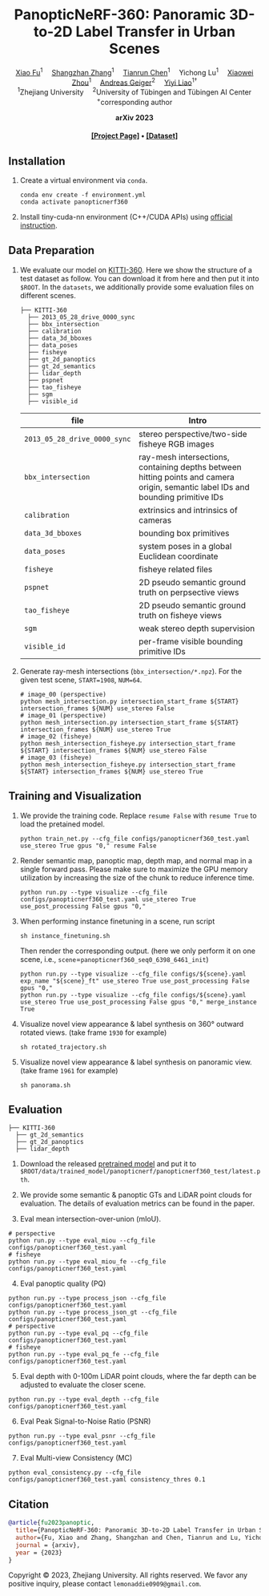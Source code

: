 <div align="center">

<h1>PanopticNeRF-360: Panoramic 3D-to-2D Label Transfer in Urban Scenes</h1>

<div>
    <a href='https://fuxiao0719.github.io/' target='_blank'>Xiao Fu</a><sup>1</sup>&emsp;
    <a href="https://zhanghe3z.github.io/" target="_blank">Shangzhan Zhang</a><sup>1</sup>&emsp;
    <a href="https://tianrun-chen.github.io/" target="_blank">Tianrun Chen</a><sup>1</sup>&emsp;
    Yichong Lu<sup>1</sup>&emsp;
    <a href='https://xzhou.me/' target='_blank'>Xiaowei Zhou</a><sup>1</sup>&emsp;
    <a href='http://www.cvlibs.net/' target='_blank'>Andreas Geiger</a><sup>2</sup>&emsp;
    <a href='https://yiyiliao.github.io/' target='_blank'>Yiyi Liao</a><sup>1†</sup>
</div>
<div>
    <sup>1</sup>Zhejiang University&emsp;
    <sup>2</sup>University of Tübingen and Tübingen AI Center
</div>
<div>
    <sup>+</sup>corresponding author
</div>

<strong>arXiv 2023 </strong>

<h4 align="center">
  <a href="https://fuxiao0719.github.io/projects/panopticnerf360/" target='_blank'>[Project Page]</a> •
  <a href="http://www.cvlibs.net/datasets/kitti-360/" target='_blank'>[Dataset]</a>
</h4>

</div>

## Installation
1. Create a virtual environment via `conda`. 
    ```
    conda env create -f environment.yml
    conda activate panopticnerf360
    ```
2. Install tiny-cuda-nn environment (C++/CUDA APIs) using [official instruction](https://github.com/NVlabs/tiny-cuda-nn).

## Data Preparation
1. We evaluate our model on [KITTI-360](http://www.cvlibs.net/datasets/kitti-360/). Here we show the structure of a test dataset as follow. You can download it from here and then put it into `$ROOT`. In the `datasets`, we additionally provide some evaluation files on different scenes.
    ```
    ├── KITTI-360
      ├── 2013_05_28_drive_0000_sync
      ├── bbx_intersection
      ├── calibration
      ├── data_3d_bboxes
      ├── data_poses
      ├── fisheye
      ├── gt_2d_panoptics
      ├── gt_2d_semantics
      ├── lidar_depth
      ├── pspnet
      ├── tao_fisheye
      ├── sgm
      ├── visible_id
    ```

    | file | Intro |
    | ------ | ------ |
    | `2013_05_28_drive_0000_sync` | stereo perspective/two-side fisheye RGB images |
    | `bbx_intersection` | ray-mesh intersections, containing depths between hitting points and camera origin, semantic label IDs and bounding primitive IDs|
    | `calibration` | extrinsics and intrinsics of cameras |
    | `data_3d_bboxes` | bounding box primitives |
    | `data_poses` | system poses in a global Euclidean coordinate |
    | `fisheye` | fisheye related files |
    | `pspnet` | 2D pseudo semantic ground truth on perpsective views |
    | `tao_fisheye` | 2D pseudo semantic ground truth on fisheye views |
    | `sgm` | weak stereo depth supervision |
    | `visible_id` | per-frame visible bounding primitive IDs |

2. Generate ray-mesh intersections (`bbx_intersection/*.npz`). For the given test scene, `START=1908`, `NUM=64`.
    ```
    # image_00 (perspective)
    python mesh_intersection.py intersection_start_frame ${START} intersection_frames ${NUM} use_stereo False
    # image_01 (perspective)
    python mesh_intersection.py intersection_start_frame ${START} intersection_frames ${NUM} use_stereo True
    # image_02 (fisheye)
    python mesh_intersection_fisheye.py intersection_start_frame ${START} intersection_frames ${NUM} use_stereo False
    # image_03 (fisheye)
    python mesh_intersection_fisheye.py intersection_start_frame ${START} intersection_frames ${NUM} use_stereo True
    ```

## Training and Visualization
1. We provide the training code. Replace `resume False` with `resume True` to load the pretained model.
    ```
    python train_net.py --cfg_file configs/panopticnerf360_test.yaml use_stereo True gpus "0," resume False
    ```

2. Render semantic map, panoptic map, depth map, and normal map in a single forward pass. Please make sure to maximize the GPU memory utilization by increasing the size of the chunk to reduce inference time.
    ```
    python run.py --type visualize --cfg_file configs/panopticnerf360_test.yaml use_stereo True use_post_processing False gpus "0," 
    ```
3. When performing instance finetuning in a scene, run script
    ```
    sh instance_finetuning.sh
    ```
   Then render the corresponding output. (here we only perform it on one scene, i.e., `scene`=`panopticnerf360_seq0_6398_6461_init`)
    ```
    python run.py --type visualize --cfg_file configs/${scene}.yaml exp_name "${scene}_ft" use_stereo True use_post_processing False gpus "0," 
    python run.py --type visualize --cfg_file configs/${scene}.yaml use_stereo True use_post_processing False gpus "0," merge_instance True
    ```
4. Visualize novel view appearance & label synthesis on 360&deg; outward rotated views. (take frame `1930` for example)
    ```
    sh rotated_trajectory.sh
    ```
5. Visualize novel view appearance & label synthesis on panoramic view. (take frame `1961` for example)
    ```
    sh panorama.sh
    ```

## Evaluation
  ```
  ├── KITTI-360
    ├── gt_2d_semantics
    ├── gt_2d_panoptics
    ├── lidar_depth
  ```
1. Download the released [pretrained model](https://drive.google.com/drive/folders/19CVMmp_LkAs_wXPZkNNwKwwZNAdVFVRX?usp=sharing) and put it to `$ROOT/data/trained_model/panopticnerf/panopticnerf360_test/latest.pth`.

2. We provide some semantic & panoptic GTs and LiDAR point clouds for evaluation. The details of evaluation metrics can be found in the paper.
3. Eval mean intersection-over-union (mIoU).
  ```
  # perspective
  python run.py --type eval_miou --cfg_file configs/panopticnerf360_test.yaml
  # fisheye
  python run.py --type eval_miou_fe --cfg_file configs/panopticnerf360_test.yaml
  ```

4. Eval panoptic quality (PQ)
  ```
  python run.py --type process_json --cfg_file configs/panopticnerf360_test.yaml
  python run.py --type process_json_gt --cfg_file configs/panopticnerf360_test.yaml
  # perspective
  python run.py --type eval_pq --cfg_file configs/panopticnerf360_test.yaml
  # fisheye
  python run.py --type eval_pq_fe --cfg_file configs/panopticnerf360_test.yaml
  ```
5. Eval depth with 0-100m LiDAR point clouds, where the far depth can be adjusted to evaluate the closer scene.
  ```
  python run.py --type eval_depth --cfg_file configs/panopticnerf360_test.yaml
  ```
6. Eval Peak Signal-to-Noise Ratio (PSNR)
  ```
  python run.py --type eval_psnr --cfg_file configs/panopticnerf360_test.yaml
  ```
7. Eval Multi-view Consistency (MC)
  ```
  python eval_consistency.py --cfg_file configs/panopticnerf360_test.yaml consistency_thres 0.1
  ```

## Citation

```bibtex
@article{fu2023panoptic,
  title={PanopticNeRF-360: Panoramic 3D-to-2D Label Transfer in Urban Scenes},
  author={Fu, Xiao and Zhang, Shangzhan and Chen, Tianrun and Lu, Yichong and Zhu, Lanyun and Zhou, Xiaowei and Geiger, Andreas and Liao, Yiyi},
  journal = {arxiv},
  year = {2023}
}
```
Copyright © 2023, Zhejiang University. All rights reserved. We favor any positive inquiry, please contact `lemonaddie0909@gmail.com`.
